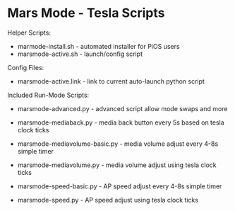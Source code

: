 # Mars Mode - Tesla Scripts

Helper Scripts:

- marmode-install.sh - automated installer for PiOS users
- marsmode-active.sh - launch/config script


Config Files:

- marsmode-active.link - link to current auto-launch python script


Included Run-Mode Scripts:

- marsmode-advanced.py - advanced script allow mode swaps and more

- marsmode-mediaback.py - media back button every 5s based on tesla clock ticks

- marsmode-mediavolume-basic.py - media volume adjust every 4-8s simple timer

- marsmode-mediavolume.py - media volume adjust using tesla clock ticks

- marsmode-speed-basic.py - AP speed adjust every 4-8s simple timer

- marsmode-speed.py - AP speed adjust using tesla clock ticks

